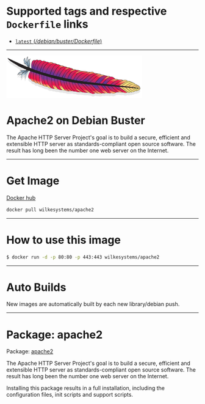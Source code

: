 # Supported tags and respective `Dockerfile` links

-	[`latest` (*/debian/buster/Dockerfile*)](https://github.com/wilkesystems/docker-apache2/blob/master/debian/buster/Dockerfile)

----------------

![Apache2](https://github.com/wilkesystems/docker-apache2/raw/master/docs/logo.png)

# Apache2 on Debian Buster
The Apache HTTP Server Project's goal is to build a secure, efficient and extensible HTTP server as standards-compliant open source software. The result has long been the number one web server on the Internet.

----------------

# Get Image
[Docker hub](https://hub.docker.com/r/wilkesystems/apache2)

```bash
docker pull wilkesystems/apache2
```

----------------

# How to use this image

```bash
$ docker run -d -p 80:80 -p 443:443 wilkesystems/apache2
```

----------------

# Auto Builds
New images are automatically built by each new library/debian push.

----------------

# Package: apache2
Package: [apache2](https://packages.debian.org/buster/apache2)

The Apache HTTP Server Project's goal is to build a secure, efficient and extensible HTTP server as standards-compliant open source software. The result has long been the number one web server on the Internet.

Installing this package results in a full installation, including the configuration files, init scripts and support scripts.